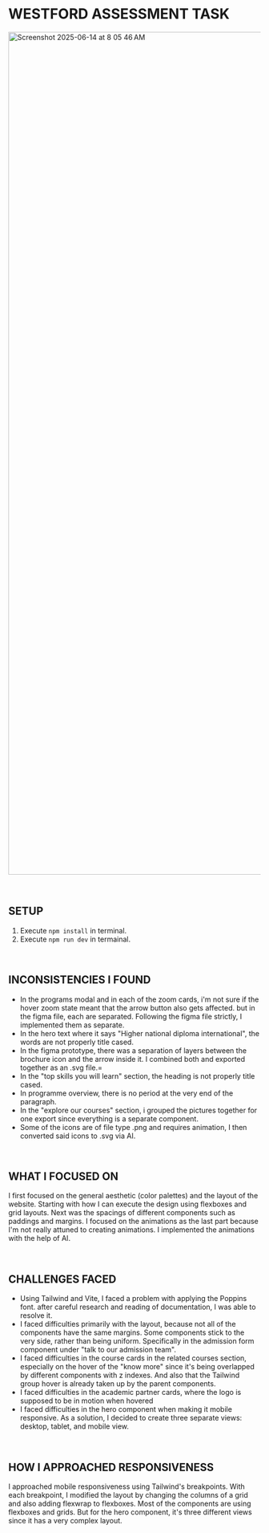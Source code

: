 # WESTFORD ASSESSMENT TASK
<img width="1680" alt="Screenshot 2025-06-14 at 8 05 46 AM" src="https://github.com/user-attachments/assets/65f38db5-debc-49bc-8ed7-b834a1cab34f" />

&emsp;

## SETUP
1. Execute `npm install` in terminal.
2. Execute `npm run dev` in termainal.

&emsp;

## INCONSISTENCIES I FOUND
* In the programs modal and in each of the zoom cards, i'm not sure if the hover zoom state meant that the arrow button also gets affected. but in the figma file, each are separated. Following the figma file strictly, I implemented them as separate.
* In the hero text where it says "Higher national diploma international", the words are not properly title cased.
* In the figma prototype, there was a separation of layers between the brochure icon and the arrow inside it. I combined both and exported together as an .svg file.=
* In the "top skills you will learn" section, the heading is not properly title cased.
* In programme overview, there is no period at the very end of the paragraph.
* In the "explore our courses" section, i grouped the pictures together for one export since everything is a separate component.
* Some of the icons are of file type .png and requires animation, I then converted said icons to .svg via AI.

&emsp;

## WHAT I FOCUSED ON
I first focused on the general aesthetic (color palettes) and the layout of the website. Starting with how I can execute the design using flexboxes and grid layouts. Next was the spacings of different components such as paddings and margins. I focused on the animations as the last part because I'm not really attuned to creating animations. I implemented the animations with the help of AI.

&emsp;

## CHALLENGES FACED
* Using Tailwind and Vite, I faced a problem with applying the Poppins font. after careful research and reading of documentation, I was able to resolve it.
* I faced difficulties primarily with the layout, because not all of the components have the same margins. Some components stick to the very side, rather than being uniform. Specifically in the admission form component under "talk to our admission team".
* I faced difficulties in the course cards in the related courses section, especially on the hover of the "know more" since it's being overlapped by different components with z indexes. And also that the Tailwind group hover is already taken up by the parent components.
* I faced difficulties in the academic partner cards, where the logo is supposed to be in motion when hovered
* I faced difficulties in the hero component when making it mobile responsive. As a solution, I decided to create three separate views: desktop, tablet, and mobile view.

&emsp;

## HOW I APPROACHED RESPONSIVENESS
I approached mobile responsiveness using Tailwind's breakpoints. With each breakpoint, I modified the layout by changing the columns of a grid and also adding flexwrap to flexboxes. Most of the components are using flexboxes and grids. But for the hero component, it's three different views since it has a very complex layout.

